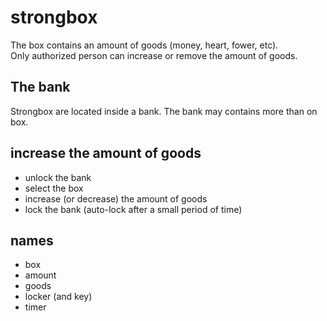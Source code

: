 # strongbox
The box contains an amount of goods (money, heart, fower, etc).  
Only authorized person can increase or remove the amount of goods.  

## The bank
Strongbox are located inside a bank. The bank may contains more than on box.

## increase the amount of goods
- unlock the bank
- select the box
- increase (or decrease) the amount of goods
- lock the bank (auto-lock after a small period of time)

## names
- box
- amount
- goods
- locker (and key)
- timer
